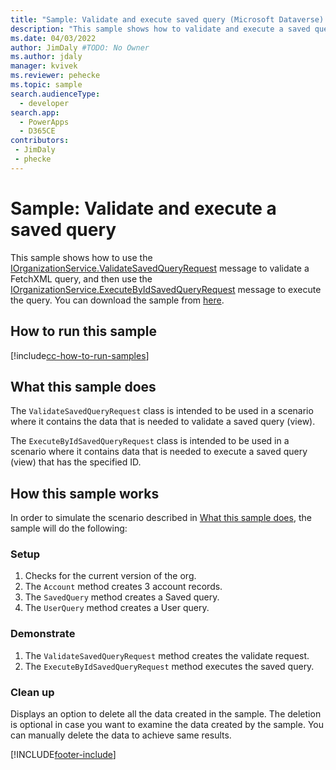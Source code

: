 ```yaml
---
title: "Sample: Validate and execute saved query (Microsoft Dataverse) | Microsoft Docs" # Intent and product brand in a unique string of 43-59 chars including spaces
description: "This sample shows how to validate and execute a saved query." # 115-145 characters including spaces. This abstract displays in the search result.
ms.date: 04/03/2022
author: JimDaly #TODO: No Owner
ms.author: jdaly
manager: kvivek
ms.reviewer: pehecke
ms.topic: sample
search.audienceType: 
  - developer
search.app: 
  - PowerApps
  - D365CE
contributors:
 - JimDaly
 - phecke
---
```

# Sample: Validate and execute a saved query



<!-- Needs supporting conceptual topic 
https://docs.microsoft.com/dynamics365/customer-engagement/developer/org-service/sample-validate-execute-saved-query
-->
This sample shows how to use the [IOrganizationService.ValidateSavedQueryRequest](/dotnet/api/microsoft.crm.sdk.messages.validatesavedqueryrequest) message to validate a FetchXML query, and then use the [IOrganizationService.ExecuteByIdSavedQueryRequest](/dotnet/api/microsoft.crm.sdk.messages.executebyidsavedqueryrequest) message to execute the query. You can download the sample from [here](https://github.com/Microsoft/PowerApps-Samples/tree/master/cds/orgsvc/C%23/ValidateandExecuteSavedQuery).

## How to run this sample

[!include[cc-how-to-run-samples](../../includes/cc-how-to-run-samples.md)]


## What this sample does

The `ValidateSavedQueryRequest` class is intended to be used in a scenario where it contains the data that is needed to validate a saved query (view). 

The `ExecuteByIdSavedQueryRequest` class is intended to be used in a scenario where it contains data that is needed to execute a saved query (view) that has the specified ID.

## How this sample works

In order to simulate the scenario described in [What this sample does](#what-this-sample-does), the sample will do the following:

### Setup

1. Checks for the current version of the org.
1. The `Account` method creates 3 account records.
1. The `SavedQuery` method creates a Saved query.
1. The `UserQuery` method creates a User query.


### Demonstrate
1. The `ValidateSavedQueryRequest` method creates the validate request.
1. The `ExecuteByIdSavedQueryRequest` method executes the saved query.

### Clean up

Displays an option to delete all the data created in the sample. The deletion is optional in case you want to examine the data created by the sample. You can manually delete the data to achieve same results.


[!INCLUDE[footer-include](../../../../includes/footer-banner.md)]
